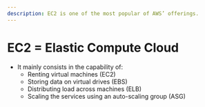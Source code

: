 ```yaml
---
description: EC2 is one of the most popular of AWS’ offerings.
---
```


# EC2 = Elastic Compute Cloud

* It mainly consists in the capability of:&#x20;
  * Renting virtual machines (EC2)&#x20;
  * Storing data on virtual drives (EBS)&#x20;
  * Distributing load across machines (ELB)&#x20;
  * Scaling the services using an auto-scaling group (ASG)
